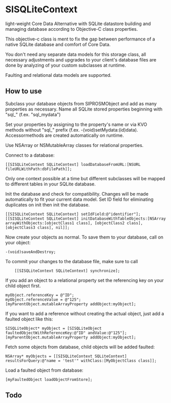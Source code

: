 SISQLiteContext
===============

light-weight Core Data Alternative with SQLite datastore building and managing database according to Objective-C class properties.

This objective-c class is ment to fix the gap between performance of a native SQLite database and comfort of Core Data.

You don't need any separate data models for this storage class, all necessary adjustments and upgrades to your client's database files are done by analyzing of your custom subclasses at runtime.

Faulting and relational data models are supported.

How to use
----------

Subclass your database objects from SIPROSMObject and add as many properties as necessary. Name all SQLite stored properties beginning with "sql_" (f.ex. "sql_mydata")

Set your properties by assigning to the property's name or via KVO methods without "sql_" prefix (f.ex. -(void)setMydata:(id)data). Accessormethods are created automatically on runtime.

Use NSArray or NSMutableArray classes for relational properties.

Connect to a database:

	[[SISQLiteContext SQLiteContext] loadDatabaseFromURL:[NSURL fileURLWithPath:dbFilePath]];

Only one context possible at a time but different subclasses will be mapped to different tables in your SQLite database.

Init the database and check for compatibility. Changes will be made automatically to fit your current data model. Set ID field for eliminating duplicates on init then init the database.

	[[SISQLiteContext SQLiteContext] setIdField:@"identifier"];
    [[SISQLiteContext SQLiteContext] initDatabaseWithTableObjects:[NSArray arrayWithObjects:[objectClass1 class], [objectClass2 class], [objectClass3 class], nil]];
    
Now create your objects as normal. To save them to your database, call on your object:

	-(void)saveAndDestroy;

To commit your changes to the database file, make sure to call

	    [[SISQLiteContext SQLiteContext] synchronize];

If you add an object to a relational property set the referencing key on your child object first.

	myObject.referenceKey = @"ID";
	myObject.referenceValue = @"125";
	[myParentObject.mutableArrayProperty addObject:myObject];
	
If you want to add a reference without creating the actual object, just add a faulted object like this:

	SISQLiteObject* myObject = [SISQLiteObject faultedObjectWithReferenceKey:@"ID" andValue:@"125"];
	[myParentObject.mutableArrayProperty addObject:myObject];
	
Fetch some objects from database, child objects will be added faulted:

	NSArray* myObjects = [[SISQLiteContext SQLiteContext] resultsForQuery:@"name = 'test'" withClass:[MyObjectClass class]];
	
Load a faulted object from database:

	[myFaultedObject loadObjectFromStore];

Todo
----


